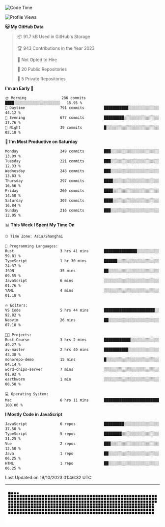 <!--
<picture>
  <source
    srcset="https://github-readme-stats.vercel.app/api?username=kevinxft&show_icons=true&theme=dark"
    media="(prefers-color-scheme: dark)"
  />
  <source
    srcset="https://github-readme-stats.vercel.app/api?username=kevinxft&show_icons=true"
    media="(prefers-color-scheme: light), (prefers-color-scheme: no-preference)"
  />
  <img src="https://github-readme-stats.vercel.app/api?username=kevinxft&show_icons=true" />
</picture>
-->

<!--START_SECTION:waka-->
![Code Time](http://img.shields.io/badge/Code%20Time-1%2C267%20hrs%2013%20mins-blue)

![Profile Views](http://img.shields.io/badge/Profile%20Views-5-blue)

**🐱 My GitHub Data** 

> 📦 91.7 kB Used in GitHub's Storage 
 > 
> 🏆 943 Contributions in the Year 2023
 > 
> 🚫 Not Opted to Hire
 > 
> 📜 20 Public Repositories 
 > 
> 🔑 5 Private Repositories 
 > 
**I'm an Early 🐤** 

```text
🌞 Morning                286 commits         ████░░░░░░░░░░░░░░░░░░░░░   15.95 % 
🌆 Daytime                791 commits         ███████████░░░░░░░░░░░░░░   44.12 % 
🌃 Evening                677 commits         █████████░░░░░░░░░░░░░░░░   37.76 % 
🌙 Night                  39 commits          █░░░░░░░░░░░░░░░░░░░░░░░░   02.18 % 
```
📅 **I'm Most Productive on Saturday** 

```text
Monday                   249 commits         ███░░░░░░░░░░░░░░░░░░░░░░   13.89 % 
Tuesday                  221 commits         ███░░░░░░░░░░░░░░░░░░░░░░   12.33 % 
Wednesday                248 commits         ███░░░░░░░░░░░░░░░░░░░░░░   13.83 % 
Thursday                 297 commits         ████░░░░░░░░░░░░░░░░░░░░░   16.56 % 
Friday                   260 commits         ████░░░░░░░░░░░░░░░░░░░░░   14.50 % 
Saturday                 302 commits         ████░░░░░░░░░░░░░░░░░░░░░   16.84 % 
Sunday                   216 commits         ███░░░░░░░░░░░░░░░░░░░░░░   12.05 % 
```


📊 **This Week I Spent My Time On** 

```text
🕑︎ Time Zone: Asia/Shanghai

💬 Programming Languages: 
Rust                     3 hrs 41 mins       ███████████████░░░░░░░░░░   59.81 % 
TypeScript               1 hr 30 mins        ██████░░░░░░░░░░░░░░░░░░░   24.37 % 
JSON                     35 mins             ██░░░░░░░░░░░░░░░░░░░░░░░   09.55 % 
JavaScript               6 mins              ░░░░░░░░░░░░░░░░░░░░░░░░░   01.76 % 
YAML                     4 mins              ░░░░░░░░░░░░░░░░░░░░░░░░░   01.18 % 

🔥 Editors: 
VS Code                  5 hrs 44 mins       ███████████████████████░░   92.82 % 
Neovim                   26 mins             ██░░░░░░░░░░░░░░░░░░░░░░░   07.18 % 

🐱‍💻 Projects: 
Rust-Course              3 hrs 2 mins        ████████████░░░░░░░░░░░░░   49.27 % 
av-master                2 hrs 40 mins       ███████████░░░░░░░░░░░░░░   43.38 % 
monorepo-demo            15 mins             █░░░░░░░░░░░░░░░░░░░░░░░░   04.14 % 
word-chips-server        7 mins              ░░░░░░░░░░░░░░░░░░░░░░░░░   01.92 % 
earthworm                1 min               ░░░░░░░░░░░░░░░░░░░░░░░░░   00.50 % 

💻 Operating System: 
Mac                      6 hrs 11 mins       █████████████████████████   100.00 % 
```

**I Mostly Code in JavaScript** 

```text
JavaScript               6 repos             █████████░░░░░░░░░░░░░░░░   37.50 % 
TypeScript               5 repos             ████████░░░░░░░░░░░░░░░░░   31.25 % 
Vue                      2 repos             ███░░░░░░░░░░░░░░░░░░░░░░   12.50 % 
Java                     1 repo              ██░░░░░░░░░░░░░░░░░░░░░░░   06.25 % 
HTML                     1 repo              ██░░░░░░░░░░░░░░░░░░░░░░░   06.25 % 
```




 Last Updated on 19/10/2023 01:46:32 UTC
<!--END_SECTION:waka-->

---

<picture>
  <source media="(prefers-color-scheme: dark)" srcset="https://raw.githubusercontent.com/kevinxft/kevinxft/output/github-contribution-grid-snake-dark.svg">
  <source media="(prefers-color-scheme: light)" srcset="https://raw.githubusercontent.com/kevinxft/kevinxft/output/github-contribution-grid-snake.svg">
  <img alt="github contribution grid snake animation" src="https://raw.githubusercontent.com/kevinxft/kevinxft/output/github-contribution-grid-snake.svg">
</picture>